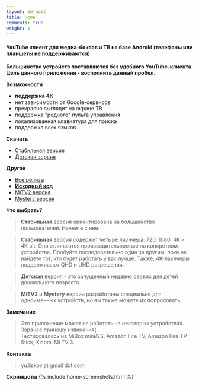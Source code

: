 ```yaml
---
layout: default
title: Home
comments: true
weight: 1
---
```


#### YouTube клиент для медиа-боксов и ТВ на базе Android (телефоны или планшеты не поддерживаются)

**Большинство устройств поставляются без удобного YouTube-клиента. Цель данного приложения - восполнить данный пробел.**

**Возможности**
- **поддержка 4К**
- нет зависимости от Google-сервисов
- прекрасно выглядит на экране ТВ
- поддержка "родного" пульта управления
- локализованная клавиатура для поиска
- поддержка всех языков

**Скачать**
- [Стабильная версия]({{site.binaries.unified}})   
- [Детская версия]({{site.binaries.kids}})   

**Другое**
- [Все релизы](https://github.com/yuliskov/SmartYouTubeTV/releases)  
- **[Исходный код](https://github.com/yuliskov/SmartYouTubeTV)**  
- [MiTV2 версия]({{site.binaries.MiTV2}})   
- [Mystery версия]({{site.binaries.MiTV2}})   

**Что выбрать?**

> **Стабильная** версия ориентирована на большинство пользователей. Начните с нее.

> **Стабильная** версия содержит четыре лаунчера: 720, 1080, 4K и 4K alt. Они отличаются производительностью на конкретном устройстве. Пробуйте последовательно один за другим, пока не найдете тот, что будет работать у вас лучше. Также, 4K-лаунчеры поддерживают QHD и UHD разрешения.

> **Детская** версия - это запущенный недавно сервис для детей дошкольного возраста.

> **MiTV2** и **Mystery** версии разработаны специально для одноименных устройств, но вы также можете их попробовать.

**Замечание** 
> Это приложение может не работать на некоторых устройствах. Заранее приношу извинения(  
> Тестировалось на MiBox mini/2S, Amazon Fire TV, Amazon Fire TV Stick, Xiaomi Mi TV 3.

**Контакты**
> yu.liskov at gmail dot com

**Скриншоты**
{% include home-screenshots.html %}